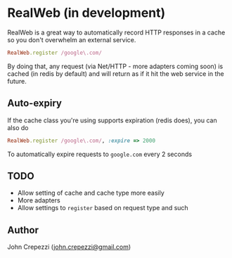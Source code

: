 # RealWeb (in development)

RealWeb is a great way to automatically record HTTP responses in a cache so you don't overwhelm an external service.

``` ruby
RealWeb.register /google\.com/
```

By doing that, any request (via Net/HTTP - more adapters coming soon) is cached (in redis by default) and will return as if it hit the web service in the future.

## Auto-expiry

If the cache class you're using supports expiration (redis does), you can also do

``` ruby
RealWeb.register /google\.com/, :expire => 2000
```

To automatically expire requests to `google.com` every 2 seconds

## TODO

* Allow setting of cache and cache type more easily
* More adapters
* Allow settings to `register` based on request type and such

## Author

John Crepezzi (john.crepezzi@gmail.com)
